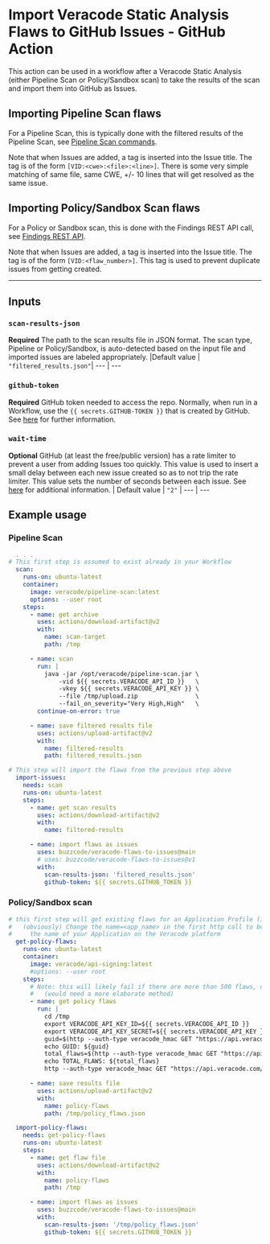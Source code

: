 # Import Veracode Static Analysis Flaws to GitHub Issues - GitHub Action

This action can be used in a workflow after a Veracode Static Analysis (either Pipeline Scan or Policy/Sandbox scan) to take the results of the scan and import them into GitHub as Issues.

## Importing Pipeline Scan flaws
For a Pipeline Scan, this is typically done with the filtered results of the Pipeline Scan, see [Pipeline Scan commands](https://help.veracode.com/r/r_pipeline_scan_commands).  

Note that when Issues are added, a tag is inserted into the Issue title.  The tag is of the form `[VID:<cwe>:<file>:<line>]`.  There is some very simple matching of same file, same CWE, +/- 10 lines that will get resolved as the same issue.

## Importing Policy/Sandbox Scan flaws
For a Policy or Sandbox scan, this is done with the Findings REST API call, see [Findings REST API](https://help.veracode.com/r/c_findings_v2_intro).

Note that when Issues are added, a tag is inserted into the Issue title.  The tag is of the form `[VID:<flaw_number>]`.  This tag is used to prevent duplicate issues from getting created.  

---

## Inputs

### `scan-results-json`

**Required** The path to the scan results file in JSON format.  The scan type, Pipeline or Policy/Sandbox, is auto-detected based on the input file and imported issues are labeled appropriately.
|Default value |  `"filtered_results.json"`|
--- | ---

### `github-token`

**Required** GitHub token needed to access the repo.  Normally, when run in a Workflow, use the `{{ secrets.GITHUB-TOKEN }}` that is created by GitHub.  See [here](https://docs.github.com/en/actions/reference/authentication-in-a-workflow) for further information.

### `wait-time`

**Optional** GitHub (at least the free/public version) has a rate limiter to prevent a user from adding Issues too quickly.  This value is used to insert a small delay between each new issue created so as to not trip the rate limiter.  This value sets the number of seconds between each issue.  See [here](https://docs.github.com/en/rest/guides/best-practices-for-integrators#dealing-with-rate-limits) for additional information.
| Default value | `"2"` |
--- | ---

## Example usage

### Pipeline Scan

```yaml
  . . . 
# This first step is assumed to exist already in your Workflow
  scan:
    runs-on: ubuntu-latest
    container: 
      image: veracode/pipeline-scan:latest
      options: --user root
    steps:
      - name: get archive
        uses: actions/download-artifact@v2
        with:
          name: scan-target
          path: /tmp

      - name: scan
        run: |
          java -jar /opt/veracode/pipeline-scan.jar \
              -vid ${{ secrets.VERACODE_API_ID }}   \
              -vkey ${{ secrets.VERACODE_API_KEY }} \
              --file /tmp/upload.zip                \
              --fail_on_severity="Very High,High"   \
        continue-on-error: true

      - name: save filtered results file
        uses: actions/upload-artifact@v2
        with:
          name: filtered-results
          path: filtered_results.json

# This step will import the flaws from the previous step above
  import-issues:
    needs: scan
    runs-on: ubuntu-latest
    steps:
      - name: get scan results
        uses: actions/download-artifact@v2
        with:
          name: filtered-results

      - name: import flaws as issues
        uses: buzzcode/veracode-flaws-to-issues@main
        # uses: buzzcode/veracode-flaws-to-issues@v1
        with:
          scan-results-json: 'filtered_results.json'
          github-token: ${{ secrets.GITHUB_TOKEN }}
```

### Policy/Sandbox scan

```yaml
# this first step will get existing flaws for an Application Profile (in this case, NodeGoat).  
# 	(obviously) Change the name=<app_name> in the first http call to be 
#	  the name of your Application on the Veracode platform
  get-policy-flaws:
    runs-on: ubuntu-latest
    container: 
      image: veracode/api-signing:latest
      #options: --user root
    steps:
      # Note: this will likely fail if there are more than 500 flaws, due to Veracode results limiting
      #   (would need a more elaborate method)
      - name: get policy flaws
        run: |
          cd /tmp
          export VERACODE_API_KEY_ID=${{ secrets.VERACODE_API_ID }}
          export VERACODE_API_KEY_SECRET=${{ secrets.VERACODE_API_KEY }}
          guid=$(http --auth-type veracode_hmac GET "https://api.veracode.com/appsec/v1/applications?name=NodeGoat" | jq -r '._embedded.applications[0].guid') 
          echo GUID: ${guid}
          total_flaws=$(http --auth-type veracode_hmac GET "https://api.veracode.com/appsec/v2/applications/${guid}/findings?scan_type=STATIC&violates_policy=True" | jq -r '.page.total_elements')
          echo TOTAL_FLAWS: ${total_flaws}
          http --auth-type veracode_hmac GET "https://api.veracode.com/appsec/v2/applications/${guid}/findings?scan_type=STATIC&violates_policy=True&size=${total_flaws}" > policy_flaws.json

      - name: save results file
        uses: actions/upload-artifact@v2
        with:
          name: policy-flaws
          path: /tmp/policy_flaws.json

  import-policy-flaws:
    needs: get-policy-flaws
    runs-on: ubuntu-latest
    steps:
      - name: get flaw file
        uses: actions/download-artifact@v2
        with:
          name: policy-flaws
          path: /tmp

      - name: import flaws as issues
        uses: buzzcode/veracode-flaws-to-issues@main
        with:
          scan-results-json: '/tmp/policy_flaws.json'
          github-token: ${{ secrets.GITHUB_TOKEN }}
```